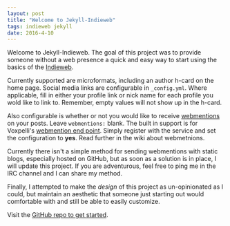 ```yaml
---
layout: post
title: "Welcome to Jekyll-Indieweb"
tags: indieweb jekyll
date: 2016-4-10
---
```


Welcome to Jekyll-Indieweb. The goal of this project was to provide someone without a web presence a quick and easy way to start using the basics of the [Indieweb](https://indiewebcamp.com).

Currently supported are microformats, including an author h-card on the home page. Social media links are configurable in `_config.yml`. Where applicable, fill in either your profile link or nick name for each profile you wold like to link to. Remember, empty values will not show up in the h-card.

Also configurable is whether or not you would like to receive [webmentions](https://indiewebcamp.com/Webmention) on your posts. Leave `webmentions:` blank. The built in support is for Voxpelli's [webmention end point](https://webmention.herokuapp.com). Simply register with the service and set the configuration to **yes**. Read further in the wiki about webmetnions.

Currently there isn't a simple method for sending webmentions with static blogs, especially hosted on GitHub, but as soon as a solution is in place, I will update this project. If you are adventurous, feel free to ping me in the  IRC channel and I can share my method.

Finally, I attempted to make the *design* of this project as un-opinionated as I could, but maintain an aesthetic that someone just starting out would comfortable with and still be able to easily customize.

Visit the [GitHub repo to get started](https://github.com/miklb/jekyll-indieweb).
